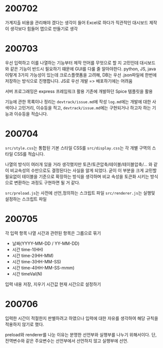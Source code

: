 # 200702
가계지출 비용을 관리해야 겠다는 생각이 들어 Excel로 하다가
직관적인 대시보드 제작이 생각보다 힘들어 앱으로 만들기로 생각

# 200703
우선 입력하고 이를 나열하는 기능부터 제작
언어를 무엇으로 할 지 고민인데 대시보드와 같은 기능이 반드시 필요하기 떄문에 GUI를 다룰 줄 알아야한다.
python, JS, java 이렇게 3가지 가능성이 있는데
크로스플랫폼을 고려해, DB는 우선 .json파일에 한번에 저장하는 방식으로 진행합니다.
JS로 우선 개발 => 배포하기에는 어려움

서버 프로그래밍은 express 프레임워크 활용
기존에 개발하던 Spice 템플릿을 활용

기능에 관한 목록이나 정리는 `devtrack/issue.md`에 작성
`log.md`에는 개발에 대한 사색이나 고민거리, 이슈등을 적고,
`devtrack/issue.md`에는 구현되거나 하고자 하는 기능과 이슈등을 적습니다.

# 200704
`src/style.css`는 통합된 기본 스타일 CSS를
`src/display.css`는 각 개별 구역의 스타일 CSS를 적습니다.

나열의 방식이 여러개 있을 거라 생각했지만
토큰/토큰압축/테이블/테이블압축/... 와 같이 비교속성의 수만으로도 결정된다는 사실을 알게 되었다.
굳이 이 부분을 크게 교민할 필요없이 테이블을 기준으로 확장하는 방식을 생각하며
비교 속성을 토큰화 시키는 방식으로 변환하는 과정도 구현하면 될 거 같다.

`src/preload.js`는 사전에 선언,정의하는 스크립트 파일
`src/renderer.js`는 실행및 설정하는 스크립트 파일

# 200705
각 입력 항목 나열
시간과 관련된 항목은 그룹으로 묶기
- 날짜(YYYY-MM-DD / YY-MM-DD)
- 시간 time-1(HH)
- 시간 time-2(HH-MM)
- 시간 time-3(HH-MM-SS)
- 시간 time-4(HH-MM-SS-mmm)
- 시간 timeVal(N)

입력 내용 저장, 지우기
시간값 현재 시간으로 설정하기

# 200706
입력한 시간이 적절한지 판별하려고 하였으나
입력에 대한 자유를 생각하여 해당 규칙을 적용하지 않기로 했다.

preload와 renderer를 나눈 이유는
분명한 선언부와 실행부를 나누기 위해서이다.
단, 전역변수와 같은 주요변수는 선언부에서 선언하지 않고 실행부에 선언.
